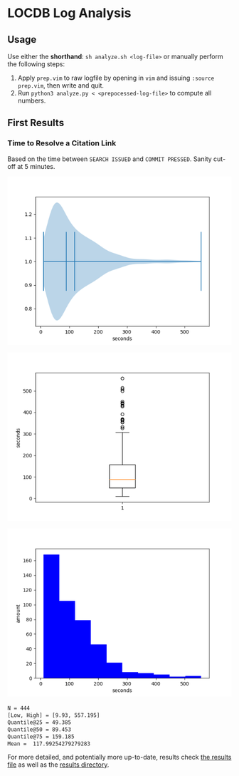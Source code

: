# LOCDB Log Analysis

## Usage

Use either the **shorthand**: `sh analyze.sh <log-file>`
or manually perform the following steps:

1. Apply `prep.vim` to raw logfile by opening in `vim` and issuing `:source
   prep.vim`, then write and quit.
1. Run `python3 analyze.py < <prepocessed-log-file>` to compute all numbers.

## First Results

### Time to Resolve a Citation Link

Based on the time between `SEARCH ISSUED` and `COMMIT PRESSED`. Sanity cut-off at 5 minutes.

![Violin plot](results/linking-time_600_violinplot.png)

![Box plot](results/linking-time_600_boxplot.png)

![Histogram](results/linking-time_600_histogram.png)

```
N = 444
[Low, High] = [9.93, 557.195]
Quantile@25 = 49.385
Quantile@50 = 89.453
Quantile@75 = 159.185
Mean =  117.99254279279283
```

For more detailed, and potentially more up-to-date, results check [the results file](results.md) as well as the [results directory](results).
